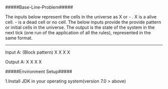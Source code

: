 #####Base-Line-Problem#####

The inputs below represent the cells in the universe as X or - . X is a alive cell. - is a dead cell or no cell. 
The below inputs provide the provide pattern or initial cells in the universe. 
The output is the state of the system in the next tick (one run of the application of all the rules), represented in the same format.

-------------------------------------------------------------------------------------------
Input A:
(Block pattern)
    X X
    X X
                                         
Output A:
    X X
    X X

#####Environment Setup#####

1.Install JDK in your operating system(version 7.0 > above)

